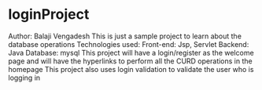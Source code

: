 # loginProject
Author: Balaji Vengadesh
This is just a sample project to learn about the database operations 
Technologies used:
Front-end: Jsp, Servlet
Backend: Java
Database: mysql
This project will have a login/register as the welcome page and will have the hyperlinks to perform all the CURD operations in the homepage
This project also uses login validation to validate the user who is logging in
